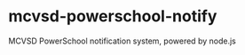 mcvsd-powerschool-notify
========================

MCVSD PowerSchool notification system, powered by node.js